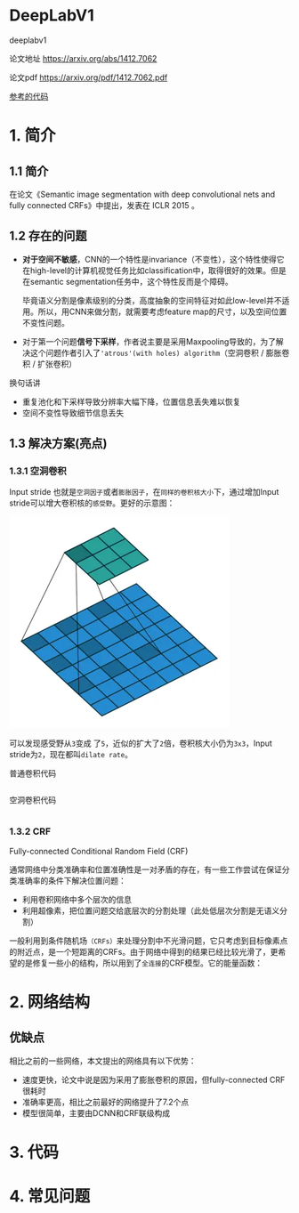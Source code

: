 # DeepLabV1

deeplabv1

论文地址 https://arxiv.org/abs/1412.7062

论文pdf https://arxiv.org/pdf/1412.7062.pdf

[参考的代码](https://github.com/TheLegendAli/DeepLab-Context)

# 1. 简介

## 1.1 简介

在论文《Semantic image segmentation with deep convolutional nets and fully connected CRFs》中提出，发表在 ICLR 2015 。

## 1.2 存在的问题

* **对于空间不敏感**，CNN的一个特性是invariance（不变性），这个特性使得它在high-level的计算机视觉任务比如classification中，取得很好的效果。但是在semantic segmentation任务中，这个特性反而是个障碍。

  毕竟语义分割是像素级别的分类，高度抽象的空间特征对如此low-level并不适用。所以，用CNN来做分割，就需要考虑feature map的尺寸，以及空间位置不变性问题。

* 对于第一个问题**信号下采样**，作者说主要是采用Maxpooling导致的，为了解决这个问题作者引入了`'atrous'(with holes) algorithm`（空洞卷积 / 膨胀卷积 / 扩张卷积）

换句话讲

- 重复池化和下采样导致分辨率大幅下降，位置信息丢失难以恢复
- 空间不变性导致细节信息丢失

## 1.3 解决方案(亮点)

### 1.3.1 空洞卷积

Input stride 也就是`空洞因子`或者`膨胀因子`，在`同样的卷积核大小`下，通过增加Input stride可以增大卷积核的`感受野`。更好的示意图：

![](picture/4688102-0dde7c653b4526ac.webp)

可以发现感受野从`3`变成 了`5`，近似的扩大了`2`倍，卷积核大小仍为`3x3`，Input stride为`2`，现在都叫`dilate rate`。

普通卷积代码

~~~python
~~~

空洞卷积代码

~~~python
~~~



### 1.3.2 CRF

Fully-connected Conditional Random Field (CRF)

通常网络中分类准确率和位置准确性是一对矛盾的存在，有一些工作尝试在保证分类准确率的条件下解决位置问题：

- 利用卷积网络中多个层次的信息
- 利用超像素，把位置问题交给底层次的分割处理（此处低层次分割是无语义分割）

一般利用到条件随机场`（CRFs）`来处理分割中不光滑问题，它只考虑到目标像素点的附近点，是一个短距离的CRFs。由于网络中得到的结果已经比较光滑了，更希望的是修复一些小的结构，所以用到了`全连接`的CRF模型。它的能量函数：





# 2. 网络结构







## 优缺点

相比之前的一些网络，本文提出的网络具有以下优势：

- 速度更快，论文中说是因为采用了膨胀卷积的原因，但fully-connected CRF很耗时
- 准确率更高，相比之前最好的网络提升了7.2个点
- 模型很简单，主要由DCNN和CRF联级构成



# 3. 代码





# 4. 常见问题


